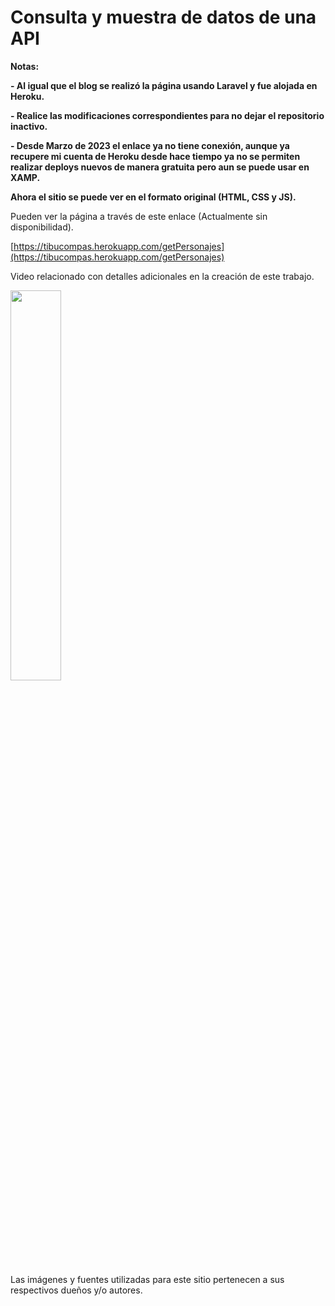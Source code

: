 # Consulta y muestra de datos de una API

<!----Notas---->
**Notas:**

**- Al igual que el blog se realizó la página usando Laravel y fue alojada en Heroku.**

**- Realice las modificaciones correspondientes para no dejar el repositorio inactivo.**

**- Desde Marzo de 2023 el enlace ya no tiene conexión, aunque ya recupere mi cuenta de Heroku desde hace tiempo ya no se permiten realizar deploys nuevos de manera gratuita pero aun se puede usar en XAMP.**

**Ahora el sitio se puede ver en el formato original (HTML, CSS y JS).**
<!----Separador de las notas---->

<!----Separador---->
Pueden ver la página a través de este enlace (Actualmente sin disponibilidad).

[https://tibucompas.herokuapp.com/getPersonajes](https://tibucompas.herokuapp.com/getPersonajes)

Video relacionado con detalles adicionales en la creación de este trabajo.

[<img src="https://i.ytimg.com/vi/Gn8XFnScJ3U/maxresdefault.jpg" width="40%">](https://www.youtube.com/watch?v=Gn8XFnScJ3U)

Las imágenes y fuentes utilizadas para este sitio pertenecen a sus respectivos dueños y/o autores.

<!----Fin del separador---->